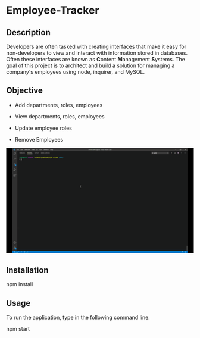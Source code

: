 # Employee-Tracker

## Description 

Developers are often tasked with creating interfaces that make it easy for non-developers to view and interact with information stored in databases. Often these interfaces are known as **C**ontent **M**anagement **S**ystems. The goal of this project is to architect and build a solution for managing a company's employees using node, inquirer, and MySQL.

## Objective


  * Add departments, roles, employees

  * View departments, roles, employees

  * Update employee roles

  * Remove Employees

![employee tracker](./assets/employeeTracker.gif)

## Installation

  npm install

## Usage

To run the application, type in the following command line:

  npm start

